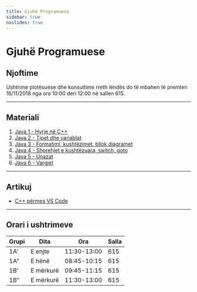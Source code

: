 ```yaml
---
title: Gjuhë Programuese
sidebar: true
noslides: true
---
```


# Gjuhë Programuese

## Njoftime

Ushtrime plotësuese dhe konsultime rreth lëndës do të mbahen të premten 16/11/2018 nga ora 10:00 deri 12:00 në sallen 615.

---

## Materiali

1. [Java 1 - Hyrje në C++](/lendet/gjuhe-programuese/java1)
2. [Java 2 - Tipet dhe variablat](/lendet/gjuhe-programuese/java2)
2. [Java 3 - Formatimi, kushtëzimet, bllok diagramet](/lendet/gjuhe-programuese/java3)
2. [Java 4 - Shprehjet e kushtëzuara, switch, goto](/lendet/gjuhe-programuese/java4)
2. [Java 5 - Unazat](/lendet/gjuhe-programuese/java5)
2. [Java 6 - Vargjet](/lendet/gjuhe-programuese/java6)


---

## Artikuj

- [C++ përmes VS Code](/lendet/gjuhe-programuese/vs-code)

---

## Orari i ushtrimeve

Grupi|Dita|Ora|Salla
-|-|-|-
1A'|E enjte|11:30-13:00|615
1A"|E hënë|08:45-10:15|615
1B'|E mërkurë|09:45-11:15|615
1B"|E mërkurë|11:30-13:00|615

